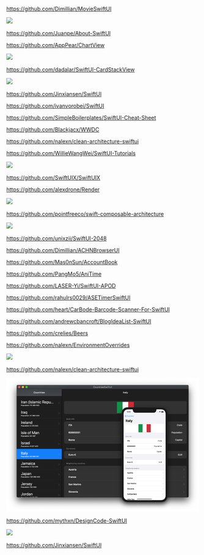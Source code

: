 https://github.com/Dimillian/MovieSwiftUI

![](https://github.com/Dimillian/MovieSwiftUI/raw/master/images/MovieSwiftUI_promo_new.png?)

https://github.com/Juanpe/About-SwiftUI

https://github.com/AppPear/ChartView

![](https://github.com/AppPear/ChartView/raw/master/Resources/showcase1.gif)

https://github.com/dadalar/SwiftUI-CardStackView

![](https://github.com/dadalar/SwiftUI-CardStackView/raw/master/Example/example.gif?raw=true)

https://github.com/Jinxiansen/SwiftUI

https://github.com/ivanvorobei/SwiftUI

https://github.com/SimpleBoilerplates/SwiftUI-Cheat-Sheet

https://github.com/Blackjacx/WWDC

https://github.com/nalexn/clean-architecture-swiftui

https://github.com/WillieWangWei/SwiftUI-Tutorials

![](https://github.com/WillieWangWei/SwiftUI-Tutorials/raw/master/preview-iOS.gif)

https://github.com/SwiftUIX/SwiftUIX

https://github.com/alexdrone/Render

![](https://github.com/alexdrone/Render/raw/master/docs/assets/screen_2.png)

https://github.com/pointfreeco/swift-composable-architecture

![](https://camo.githubusercontent.com/e94db4a20fe650c6a27d45d2c2837731b408ee22/68747470733a2f2f6433726363646e33337274387a652e636c6f756466726f6e742e6e65742f636f6d706f7361626c652d6172636869746563747572652f64656d6f732e706e67)

https://github.com/unixzii/SwiftUI-2048

https://github.com/Dimillian/ACHNBrowserUI

https://github.com/Mas0nSun/AccountBook

https://github.com/PangMo5/AniTime

https://github.com/LASER-Yi/SwiftUI-APOD

https://github.com/rahulrs0029/ASETimerSwiftUI

https://github.com/heart/CarBode-Barcode-Scanner-For-SwiftUI

https://github.com/andrewcbancroft/BlogIdeaList-SwiftUI

https://github.com/crelies/Beers

https://github.com/nalexn/EnvironmentOverrides

![](https://github.com/nalexn/blob_files/raw/master/images/EnvironmentOverrides.gif?raw=true)

https://github.com/nalexn/clean-architecture-swiftui

![](https://github.com/nalexn/blob_files/raw/master/images/countries_preview.png?raw=true)

https://github.com/mythxn/DesignCode-SwiftUI

![](https://github.com/mythxn/DesignCode-SwiftUI/raw/master/preview.gif)

https://github.com/Jinxiansen/SwiftUI

